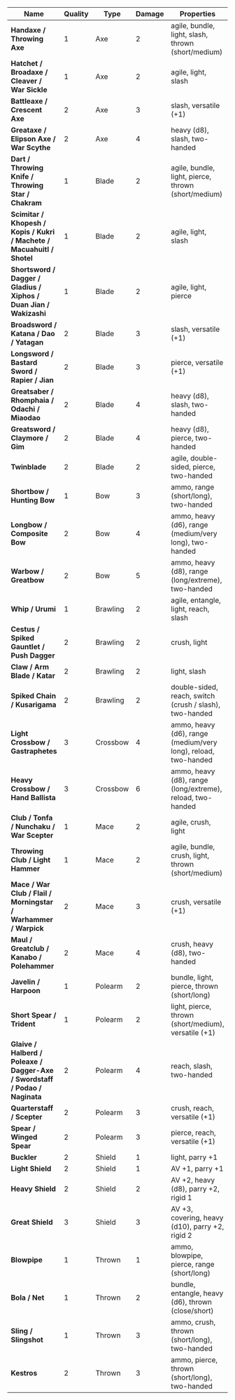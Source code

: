 Name | Quality | Type | Damage | Properties | Load | Cost
--- | --- | --- | --- | --- | --- | ---
**Handaxe / Throwing Axe** | 1 | Axe | 2 | agile, bundle, light, slash, thrown (short/medium) | 1 | 50
**Hatchet / Broadaxe / Cleaver / War Sickle** | 1 | Axe | 2 | agile, light, slash | 1 | 50
**Battleaxe / Crescent Axe** | 2 | Axe | 3 | slash, versatile (+1) | 1 | 100
**Greataxe / Elipson Axe / War Scythe** | 2 | Axe | 4 | heavy (d8), slash, two-handed | 2 | 200
**Dart / Throwing Knife / Throwing Star / Chakram** | 1 | Blade | 2 | agile, bundle, light, pierce, thrown (short/medium) | 1 | 50
**Scimitar / Khopesh / Kopis / Kukri / Machete / Macuahuitl / Shotel** | 1 | Blade | 2 | agile, light, slash | 1 | 50
**Shortsword / Dagger / Gladius / Xiphos / Duan Jian / Wakizashi** | 1 | Blade | 2 | agile, light, pierce | 1 | 50
**Broadsword / Katana / Dao / Yatagan** | 2 | Blade | 3 | slash, versatile (+1) | 1 | 100
**Longsword / Bastard Sword / Rapier / Jian** | 2 | Blade | 3 | pierce, versatile (+1) | 1 | 100
**Greatsaber / Rhomphaia / Odachi / Miaodao** | 2 | Blade | 4 | heavy (d8), slash, two-handed | 2 | 200
**Greatsword / Claymore / Gim** | 2 | Blade | 4 | heavy (d8), pierce, two-handed | 2 | 200
**Twinblade** | 2 | Blade | 2 | agile, double-sided, pierce, two-handed | 2 | 200
**Shortbow / Hunting Bow** | 1 | Bow | 3 | ammo, range (short/long), two-handed | 1 | 100
**Longbow / Composite Bow** | 2 | Bow | 4 | ammo, heavy (d6), range (medium/very long), two-handed | 2 | 200
**Warbow / Greatbow** | 2 | Bow | 5 | ammo, heavy (d8), range (long/extreme), two-handed | 2 | 500
**Whip / Urumi** | 1 | Brawling | 2 | agile, entangle, light, reach, slash | 1 | 50
**Cestus / Spiked Gauntlet / Push Dagger** | 2 | Brawling | 2 | crush, light | 1 | 100
**Claw / Arm Blade / Katar** | 2 | Brawling | 2 | light, slash | 1 | 100
**Spiked Chain / Kusarigama** | 2 | Brawling | 2 | double-sided, reach, switch (crush / slash), two-handed | 1 | 200
**Light Crossbow / Gastraphetes** | 3 | Crossbow | 4 | ammo, heavy (d6), range (medium/very long), reload, two-handed | 2 | 500
**Heavy Crossbow / Hand Ballista** | 3 | Crossbow | 6 | ammo, heavy (d8), range (long/extreme), reload, two-handed | 3 | 1000
**Club / Tonfa / Nunchaku / War Scepter** | 1 | Mace | 2 | agile, crush, light | 1 | 50
**Throwing Club / Light Hammer** | 1 | Mace | 2 | agile, bundle, crush, light, thrown (short/medium) | 1 | 50
**Mace / War Club / Flail / Morningstar / Warhammer / Warpick** | 2 | Mace | 3 | crush, versatile (+1) | 1 | 100
**Maul / Greatclub / Kanabo / Polehammer** | 2 | Mace | 4 | crush, heavy (d8), two-handed | 2 | 200
**Javelin / Harpoon** | 1 | Polearm | 2 | bundle, light, pierce, thrown (short/long) | 1 | 50
**Short Spear / Trident** | 1 | Polearm | 2 | light, pierce, thrown (short/medium), versatile (+1) | 1 | 100
**Glaive / Halberd / Poleaxe / Dagger-Axe / Swordstaff / Podao / Naginata** | 2 | Polearm | 4 | reach, slash, two-handed | 2 | 200
**Quarterstaff / Scepter** | 2 | Polearm | 3 | crush, reach, versatile (+1) | 1 | 200
**Spear / Winged Spear** | 2 | Polearm | 3 | pierce, reach, versatile (+1) | 1 | 200
**Buckler** | 2 | Shield | 1 | light, parry +1 | 1 | 150
**Light Shield** | 2 | Shield | 1 | AV +1, parry +1 | 1 | 150
**Heavy Shield** | 2 | Shield | 2 | AV +2, heavy (d8), parry +2, rigid 1 | 2 | 500
**Great Shield** | 3 | Shield | 3 | AV +3, covering, heavy (d10), parry +2, rigid 2 | 2 | 1000
**Blowpipe** | 1 | Thrown | 1 | ammo, blowpipe, pierce, range (short/long) | 1 | 50
**Bola / Net** | 1 | Thrown | 2 | bundle, entangle, heavy (d6), thrown (close/short) | 1 | 50
**Sling / Slingshot** | 1 | Thrown | 3 | ammo, crush, thrown (short/long), two-handed | 1 | 50
**Kestros** | 2 | Thrown | 3 | ammo, pierce, thrown (short/long), two-handed | 1 | 50
